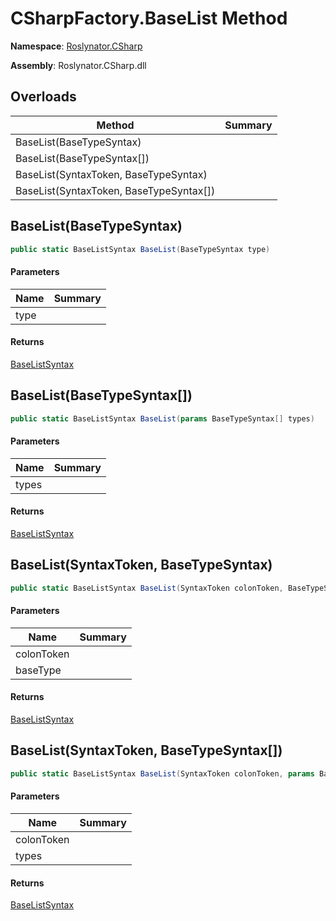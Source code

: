 # CSharpFactory\.BaseList Method

**Namespace**: [Roslynator.CSharp](../../README.md)

**Assembly**: Roslynator\.CSharp\.dll

## Overloads

| Method | Summary |
| ------ | ------- |
| BaseList\(BaseTypeSyntax\) | |
| BaseList\(BaseTypeSyntax\[\]\) | |
| BaseList\(SyntaxToken, BaseTypeSyntax\) | |
| BaseList\(SyntaxToken, BaseTypeSyntax\[\]\) | |

## BaseList\(BaseTypeSyntax\)

```csharp
public static BaseListSyntax BaseList(BaseTypeSyntax type)
```

#### Parameters

| Name | Summary |
| ---- | ------- |
| type | |

#### Returns

[BaseListSyntax](https://docs.microsoft.com/en-us/dotnet/api/microsoft.codeanalysis.csharp.syntax.baselistsyntax)

## BaseList\(BaseTypeSyntax\[\]\)

```csharp
public static BaseListSyntax BaseList(params BaseTypeSyntax[] types)
```

#### Parameters

| Name | Summary |
| ---- | ------- |
| types | |

#### Returns

[BaseListSyntax](https://docs.microsoft.com/en-us/dotnet/api/microsoft.codeanalysis.csharp.syntax.baselistsyntax)

## BaseList\(SyntaxToken, BaseTypeSyntax\)

```csharp
public static BaseListSyntax BaseList(SyntaxToken colonToken, BaseTypeSyntax baseType)
```

#### Parameters

| Name | Summary |
| ---- | ------- |
| colonToken | |
| baseType | |

#### Returns

[BaseListSyntax](https://docs.microsoft.com/en-us/dotnet/api/microsoft.codeanalysis.csharp.syntax.baselistsyntax)

## BaseList\(SyntaxToken, BaseTypeSyntax\[\]\)

```csharp
public static BaseListSyntax BaseList(SyntaxToken colonToken, params BaseTypeSyntax[] types)
```

#### Parameters

| Name | Summary |
| ---- | ------- |
| colonToken | |
| types | |

#### Returns

[BaseListSyntax](https://docs.microsoft.com/en-us/dotnet/api/microsoft.codeanalysis.csharp.syntax.baselistsyntax)


